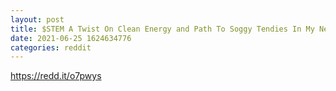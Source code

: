 ```yaml
--- 
layout: post 
title: $STEM A Twist On Clean Energy and Path To Soggy Tendies In My New Pool 
date: 2021-06-25 1624634776 
categories: reddit 
--- 
```

https://redd.it/o7pwys